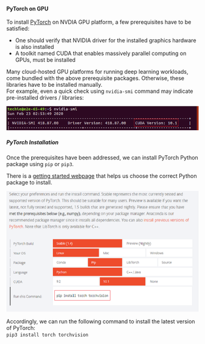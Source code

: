 #### PyTorch on GPU
To install [PyTorch](https://pytorch.org/) on NVDIA GPU platform, a few prerequisites have to be satisfied:
- One should verify that NVIDIA driver for the installed graphics hardware is also installed 
- A toolkit named CUDA that enables massively parallel computing on GPUs, must be installed

Many cloud-hosted GPU platforms for running deep learning workloads, come bundled with the above prerequisite packages. Otherwise, these libraries have to be installed manually. \
For example, even a quick check using `nvidia-smi` command may indicate pre-installed drivers / libraries:

![install](https://github.com/techyugadi/dnn_gpu/blob/master/img/dnn21.png)

##### PyTorch Installation
Once the prerequisites have been addressed, we can install PyTorch Python package using `pip` or `pip3`. 

There is a [getting started webpage](https://pytorch.org/get-started/locally/) that helps us choose the correct Python package to install.

![install](https://github.com/techyugadi/dnn_gpu/blob/master/img/dnn22.png)

Accordingly, we can run the following command to install the latest version of PyTorch: \
`pip3 install torch torchvision`
